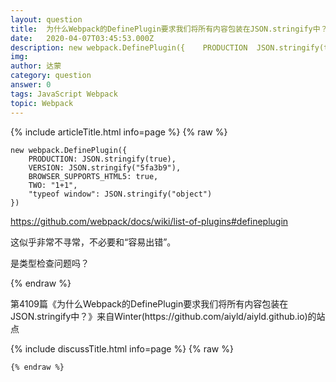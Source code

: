 ```yaml
---
layout: question
title:  为什么Webpack的DefinePlugin要求我们将所有内容包装在JSON.stringify中？
date:   2020-04-07T03:45:53.000Z
description: new webpack.DefinePlugin({    PRODUCTION  JSON.stringify(true),    VERSION ...
img: 
author: 达蒙
category: question
answer: 0
tags: JavaScript Webpack
topic: Webpack
---
```

<div class="article-root">
  <div class="article">
    {% include articleTitle.html info=page %}
    {% raw %}
    <div class="article-content"><pre><code>new webpack.DefinePlugin({<font></font>
    PRODUCTION: JSON.stringify(true),<font></font>
    VERSION: JSON.stringify("5fa3b9"),<font></font>
    BROWSER_SUPPORTS_HTML5: true,<font></font>
    TWO: "1+1",<font></font>
    "typeof window": JSON.stringify("object")<font></font>
})<font></font>
</code></pre>

<p><a href="https://github.com/webpack/docs/wiki/list-of-plugins#defineplugin" rel="noreferrer"><font style="vertical-align: inherit;"><font style="vertical-align: inherit;">https://github.com/webpack/docs/wiki/list-of-plugins#defineplugin</font></font></a></p>

<p><font style="vertical-align: inherit;"><font style="vertical-align: inherit;">这似乎非常不寻常，不必要和“容易出错”。</font></font></p>

<p><font style="vertical-align: inherit;"><font style="vertical-align: inherit;">是类型检查问题吗？</font></font></p></div>
    {% endraw %}
  </div>
  <p class="winter_mark">第4109篇《为什么Webpack的DefinePlugin要求我们将所有内容包装在JSON.stringify中？》来自Winter(https://github.com/aiyld/aiyld.github.io)的站点</p>
  <div class="discuss-wrapper">
    {% include discussTitle.html info=page %}
    {% raw %}
    
    {% endraw %}
  </div>
<div>
